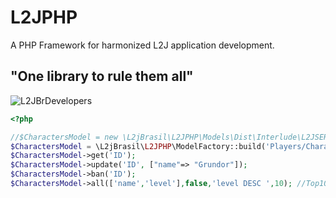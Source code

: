 # L2JPHP

A PHP Framework for harmonized L2J application development.

## "One library to rule them all"


![L2JBrDevelopers](http://i.imgur.com/bhBwp7U.jpg "Desenvolvido por Macacos altamente treinados")





```php
<?php

//$CharactersModel = new \L2jBrasil\L2JPHP\Models\Dist\Interlude\L2JSERVER\Players\Characters();
$CharactersModel = \L2jBrasil\L2JPHP\ModelFactory::build('Players/Characters');
$CharactersModel->get('ID');
$CharactersModel->update('ID', ["name"=> "Grundor"]);
$CharactersModel->ban('ID');
$CharactersModel->all(['name','level'],false,'level DESC ',10); //Top10 Level


```



